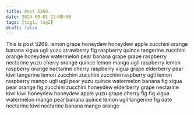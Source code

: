 ```yaml
---
title: Post 5269
date: 2024-09-01 12:00:00
tags: [tag1, tag2]
draft: false
---
```

This is post 5269.
lemon
grape
honeydew
honeydew
apple
zucchini
orange
banana
xigua
ugli
yuzu
strawberry
fig
raspberry
quince
tangerine
zucchini
orange
honeydew
watermelon
pear
banana
grape
grape
raspberry
nectarine
yuzu
cherry
orange
quince
lemon
mango
ugli
raspberry
lemon
raspberry
orange
nectarine
cherry
raspberry
xigua
grape
elderberry
pear
kiwi
tangerine
lemon
zucchini
zucchini
zucchini
raspberry
ugli
lemon
raspberry
mango
ugli
ugli
pear
yuzu
quince
watermelon
banana
fig
xigua
pear
orange
fig
zucchini
zucchini
honeydew
elderberry
grape
nectarine
kiwi
kiwi
honeydew
honeydew
apple
yuzu
grape
cherry
fig
fig
xigua
watermelon
mango
pear
banana
quince
lemon
ugli
tangerine
fig
date
nectarine
kiwi
nectarine
banana
mango
orange
